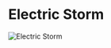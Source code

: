 # Electric Storm

![Electric Storm](https://vwiki.valorserver.com/api/item/picture/Electric%20storm)
